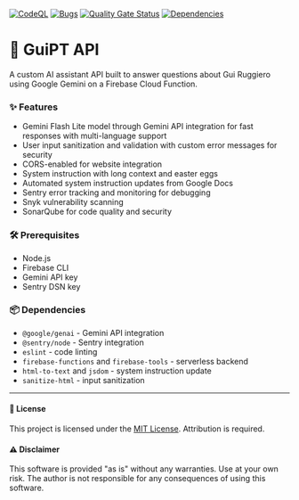 [![CodeQL](https://github.com/guiruggiero/guipt/actions/workflows/github-code-scanning/codeql/badge.svg)](https://github.com/guiruggiero/guipt/actions/workflows/github-code-scanning/codeql)
[![Bugs](https://sonarcloud.io/api/project_badges/measure?project=guiruggiero_guipt&metric=bugs)](https://sonarcloud.io/summary/new_code?id=guiruggiero_guipt)
[![Quality Gate Status](https://sonarcloud.io/api/project_badges/measure?project=guiruggiero_guipt&metric=alert_status)](https://sonarcloud.io/summary/new_code?id=guiruggiero_guipt)
[![Dependencies](https://github.com/guiruggiero/guipt/actions/workflows/dependabot/dependabot-updates/badge.svg)](https://github.com/guiruggiero/guipt/actions/workflows/dependabot/dependabot-updates)

# 🧠 GuiPT API

A custom AI assistant API built to answer questions about Gui Ruggiero using Google Gemini on a Firebase Cloud Function.

### ✨ Features
- Gemini Flash Lite model through Gemini API integration for fast responses with multi-language support
- User input sanitization and validation with custom error messages for security
- CORS-enabled for website integration
- System instruction with long context and easter eggs
- Automated system instruction updates from Google Docs
- Sentry error tracking and monitoring for debugging
- Snyk vulnerability scanning
- SonarQube for code quality and security

### 🛠️ Prerequisites
- Node.js
- Firebase CLI
- Gemini API key
- Sentry DSN key

### 📦 Dependencies
- `@google/genai` - Gemini API integration
- `@sentry/node` - Sentry integration
- `eslint` - code linting
- `firebase-functions` and `firebase-tools` - serverless backend
- `html-to-text` and `jsdom` - system instruction update
- `sanitize-html` - input sanitization

---

#### 📄 License
This project is licensed under the [MIT License](LICENSE). Attribution is required.

#### ⚠️ Disclaimer
This software is provided "as is" without any warranties. Use at your own risk. The author is not responsible for any consequences of using this software.
